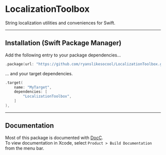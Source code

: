 # LocalizationToolbox

String localization utilities and conveniences for Swift.

---


## Installation (Swift Package Manager)

Add the following entry to your package dependencies...
```swift
.package(url: "https://github.com/ryanslikesocool/LocalizationToolbox.git", from: "0.0.3"),
```
... and your target dependencies.
```swift
.target(
	name: "MyTarget",
	dependencies: [
		"LocalizationToolbox",
	]
),
```


---

## Documentation

Most of this package is documented with
[DocC](https://www.swift.org/documentation/docc/)\.
<br/>
To view documentation in Xcode, select `Product > Build Documentation` from the menu bar.
